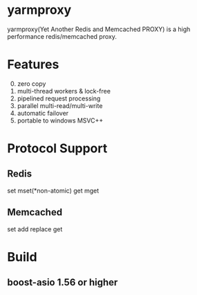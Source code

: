 # yarmproxy
yarmproxy(Yet Another Redis and Memcached PROXY) is a high performance redis/memcached proxy.


# Features
0. zero copy
1. multi-thread workers & lock-free
2. pipelined request processing
3. parallel multi-read/multi-write
4. automatic failover
5. portable to windows MSVC++

# Protocol Support
## Redis
  set
  mset(*non-atomic)
  get
  mget

## Memcached
  set
  add
  replace
  get

# Build
## boost-asio 1.56 or higher



